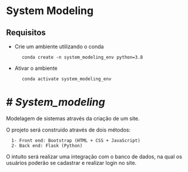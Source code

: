 # System Modeling

## Requisitos

- Crie um ambiente utilizando o conda

```
      conda create -n system_modeling_env python=3.8
```

- Ativar o ambiente

```
      conda activate system_modeling_env
```

# # ***System_modeling***

Modelagem de sistemas através da criação de um site. 

O projeto será construido através de dois métodos:

      1- Front end: Bootstrap (HTML + CSS + JavaScript)
      2- Back end: Flask (Python)

O intuito será realizar uma integração com o banco de dados, na qual os usuários poderão se cadastrar e realizar login no site. 

